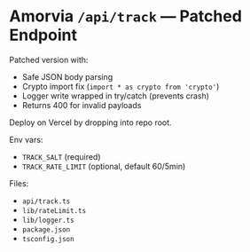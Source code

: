 # Amorvia `/api/track` — Patched Endpoint

Patched version with:
- Safe JSON body parsing
- Crypto import fix (`import * as crypto from 'crypto'`)
- Logger write wrapped in try/catch (prevents crash)
- Returns 400 for invalid payloads

Deploy on Vercel by dropping into repo root.

Env vars:
- `TRACK_SALT` (required)
- `TRACK_RATE_LIMIT` (optional, default 60/5min)

Files:
- `api/track.ts`
- `lib/rateLimit.ts`
- `lib/logger.ts`
- `package.json`
- `tsconfig.json`
